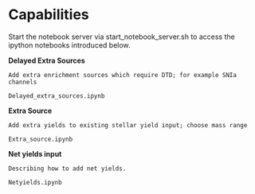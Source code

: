 Capabilities
=======


Start the notebook server via start_notebook_server.sh
to access the ipython notebooks introduced below.



**Delayed Extra Sources**

	Add extra enrichment sources which require DTD; for example SNIa channels
	
	Delayed_extra_sources.ipynb

**Extra Source**
	
	Add extra yields to existing stellar yield input; choose mass range

	Extra_source.ipynb


**Net yields input**

	Describing how to add net yields.

	Netyields.ipynb



